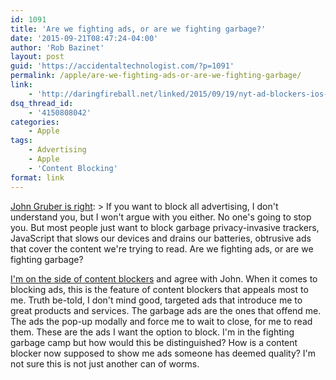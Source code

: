 ```yaml
---
id: 1091
title: 'Are we fighting ads, or are we fighting garbage?'
date: '2015-09-21T08:47:24-04:00'
author: 'Rob Bazinet'
layout: post
guid: 'https://accidentaltechnologist.com/?p=1091'
permalink: /apple/are-we-fighting-ads-or-are-we-fighting-garbage/
link:
    - 'http://daringfireball.net/linked/2015/09/19/nyt-ad-blockers-ios-9'
dsq_thread_id:
    - '4150808042'
categories:
    - Apple
tags:
    - Advertising
    - Apple
    - 'Content Blocking'
format: link
---
```


[John Gruber is right](http://daringfireball.net/linked/2015/09/19/nyt-ad-blockers-ios-9): > If you want to block all advertising, I don't understand you, but I won't argue with you either. No one's going to stop you. But most people just want to block garbage privacy-invasive trackers, JavaScript that slows our devices and drains our batteries, obtrusive ads that cover the content we're trying to read. Are we fighting ads, or are we fighting garbage?

 [I'm on the side of content blockers](https://accidentaltechnologist.com/technology/taking-the-side-of-the-content-blockers/) and agree with John. When it comes to blocking ads, this is the feature of content blockers that appeals most to me. Truth be-told, I don't mind good, targeted ads that introduce me to great products and services. The garbage ads are the ones that offend me. The ads the pop-up modally and force me to wait to close, for me to read them. These are the ads I want the option to block. I'm in the fighting garbage camp but how would this be distinguished? How is a content blocker now supposed to show me ads someone has deemed quality? I'm not sure this is not just another can of worms.